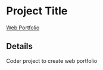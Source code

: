 # Project Title

[Web Portfolio](https://frankiannelli.github.io/)

## Details

Coder project to create web portfolio


